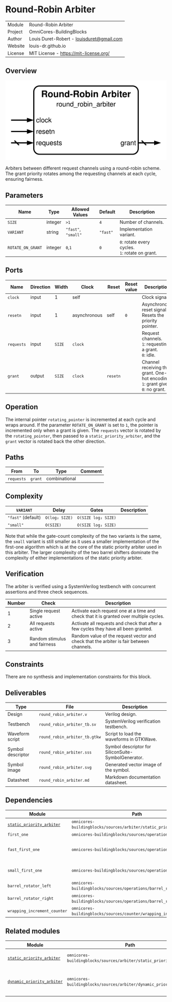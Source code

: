 # Round-Robin Arbiter

|         |                                           |
| ------- | ----------------------------------------- |
| Module  | Round-Robin Arbiter                       |
| Project | OmniCores-BuildingBlocks                  |
| Author  | Louis Duret-Robert - louisduret@gmail.com |
| Website | louis-dr.github.io                        |
| License | MIT License - https://mit-license.org/    |

## Overview

![round_robin_arbiter](round_robin_arbiter.svg)

Arbiters between different request channels using a round-robin scheme. The grant priority rotates among the requesting channels at each cycle, ensuring fairness.

## Parameters

| Name              | Type    | Allowed Values      | Default  | Description                                         |
| ----------------- | ------- | ------------------- | -------- | --------------------------------------------------- |
| `SIZE`            | integer | `>1`                | `4`      | Number of channels.                                 |
| `VARIANT`         | string  | `"fast"`, `"small"` | `"fast"` | Implementation variant.                             |
| `ROTATE_ON_GRANT` | integer | `0`,`1`             | `0`      | `0`: rotate every cycles.<br/>`1`: rotate on grant. |

## Ports

| Name       | Direction | Width  | Clock        | Reset    | Reset value | Description                                                                             |
| ---------- | --------- | ------ | ------------ | -------- | ----------- | --------------------------------------------------------------------------------------- |
| `clock`    | input     | 1      | self         |          |             | Clock signal.                                                                           |
| `resetn`   | input     | 1      | asynchronous | self     | `0`         | Asynchronous reset signal. Resets the priority pointer.                                 |
| `requests` | input     | `SIZE` | `clock`      |          |             | Request channels.<br/>`1`: requesting a grant.<br/>`0`: idle.                           |
| `grant`    | output    | `SIZE` | `clock`      | `resetn` |             | Channel receiving the grant. One-hot encoding.<br/>`1`: grant given.<br/>`0`: no grant. |

## Operation

The internal pointer `rotating_pointer` is incremented at each cycle and wraps around. If the parameter `ROTATE_ON_GRANT` is set to `1`, the pointer is incremented only when a grant is given. The `requests` vector is rotated by the `rotating_pointer`, then passed to a `static_priority_arbiter`, and the `grant` vector is rotated back the other direction.

## Paths

| From       | To      | Type          | Comment |
| ---------- | ------- | ------------- | ------- |
| `requests` | `grant` | combinational |         |

## Complexity

| `VARIANT`          | Delay          | Gates               | Description |
| ------------------ | -------------- | ------------------- | ----------- |
| `"fast"` (default) | `O(log₂ SIZE)` | `O(SIZE log₂ SIZE)` |             |
| `"small"`          | `O(SIZE)`      | `O(SIZE log₂ SIZE)` |             |

Note that while the gate-count complexity of the two variants is the same, the `small` variant is still smaller as it uses a smaller implementation of the first-one algorithm which is at the core of the static priority arbiter used in this arbiter. The larger complexity of the two barrel shifters dominate the complexity of either implementations of the static priority arbiter.

## Verification

The arbiter is verified using a SystemVerilog testbench with concurrent assertions and three check sequences.

| Number | Check                        | Description                                                                             |
| ------ | ---------------------------- | --------------------------------------------------------------------------------------- |
| 1      | Single request active        | Activate each request one at a time and check that it is granted over multiple cycles.  |
| 2      | All requests active          | Activate all requests and check that after a few cycles they have all been granted.     |
| 3      | Random stimulus and fairness | Random value of the request vector and check that the arbiter is fair between channels. |

## Constraints

There are no synthesis and implementation constraints for this block.

## Deliverables

| Type              | File                          | Description                                         |
| ----------------- | ----------------------------- | --------------------------------------------------- |
| Design            | `round_robin_arbiter.v`       | Verilog design.                                     |
| Testbench         | `round_robin_arbiter_tb.sv`   | SystemVerilog verification testbench.               |
| Waveform script   | `round_robin_arbiter_tb.gtkw` | Script to load the waveforms in GTKWave.            |
| Symbol descriptor | `round_robin_arbiter.sss`     | Symbol descriptor for SiliconSuite-SymbolGenerator. |
| Symbol image      | `round_robin_arbiter.svg`     | Generated vector image of the symbol.               |
| Datasheet         | `round_robin_arbiter.md`      | Markdown documentation datasheet.                   |

## Dependencies

| Module                                                                             | Path                                                                  | Comment                         |
| ---------------------------------------------------------------------------------- | --------------------------------------------------------------------- | ------------------------------- |
| [`static_priority_arbiter`](../static_priority_arbiter/static_priority_arbiter.md) | `omnicores-buildingblocks/sources/arbiter/static_priority_arbiter`    |                                 |
| `first_one`                                                                        | `omnicores-buildingblocks/sources/operations/first_one`               |                                 |
| `fast_first_one`                                                                   | `omnicores-buildingblocks/sources/operations/first_one`               | For the default `fast` variant. |
| `small_first_one`                                                                  | `omnicores-buildingblocks/sources/operations/first_one`               | For the `small` variant.        |
| `barrel_rotator_left`                                                              | `omnicores-buildingblocks/sources/operations/barrel_rotator_left`     |                                 |
| `barrel_rotator_right`                                                             | `omnicores-buildingblocks/sources/operations/barrel_rotator_right`    |                                 |
| `wrapping_increment_counter`                                                       | `omnicores-buildingblocks/sources/counter/wrapping_increment_counter` |                                 |

## Related modules

| Module                                                                                | Path                                                                | Comment                                    |
| ------------------------------------------------------------------------------------- | ------------------------------------------------------------------- | ------------------------------------------ |
| [`static_priority_arbiter`](../static_priority_arbiter/static_priority_arbiter.md)    | `omnicores-buildingblocks/sources/arbiter/static_priority_arbiter`  | Simpler but unfair arbiter.                |
| [`dynamic_priority_arbiter`](../dynamic_priority_arbiter/dynamic_priority_arbiter.md) | `omnicores-buildingblocks/sources/arbiter/dynamic_priority_arbiter` | Arbiter with per-channel dynamic priority. |

